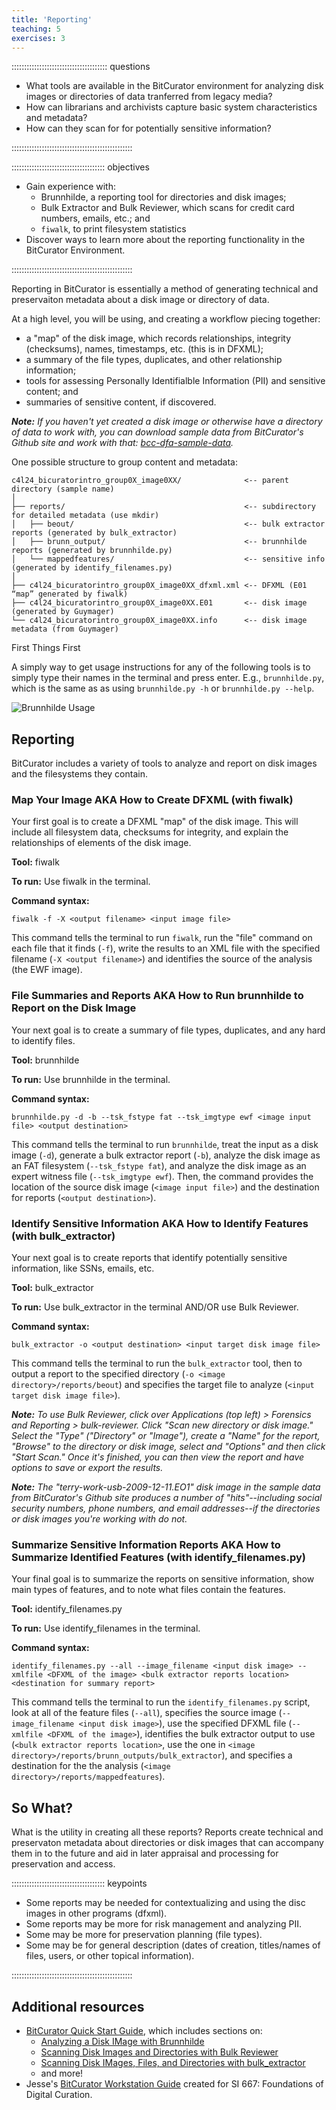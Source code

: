 ```yaml
---
title: 'Reporting'
teaching: 5
exercises: 3
---
```


:::::::::::::::::::::::::::::::::::::: questions 

- What tools are available in the BitCurator environment for analyzing disk images or directories of data tranferred from legacy media?
- How can librarians and archivists capture basic system characteristics and metadata?
- How can they scan for for potentially sensitive information?

::::::::::::::::::::::::::::::::::::::::::::::::

::::::::::::::::::::::::::::::::::::: objectives

- Gain experience with:
  - Brunnhilde, a reporting tool for directories and disk images;
  - Bulk Extractor and Bulk Reviewer, which scans for credit card numbers, emails, etc.; and
  - `fiwalk`, to print filesystem statistics
- Discover ways to learn more about the reporting functionality in the BitCurator Environment.

::::::::::::::::::::::::::::::::::::::::::::::::

Reporting in BitCurator is essentially a method of generating technical and preservaiton metadata about a disk image or directory of data.

At a high level, you will be using, and creating a workflow piecing together:
- a "map" of the disk image, which records relationships, integrity (checksums), names, timestamps, etc. (this is in DFXML); 
- a summary of the file types, duplicates, and other relationship information;
- tools for assessing Personally Identifialble Information (PII) and sensitive content; and 
- summaries of sensitive content, if discovered.

_**Note:** If you haven't yet created a disk image or otherwise have a directory of data to work with, you can download sample data from BitCurator's Github site and work with that: [bcc-dfa-sample-data](https://github.com/bitcurator/bcc-dfa-sample-data)._

One possible structure to group content and metadata:

```
c4l24_bicuratorintro_group0X_image0XX/              <-- parent directory (sample name)
│
├── reports/                                        <-- subdirectory for detailed metadata (use mkdir)
│   ├── beout/				                        <-- bulk extractor reports (generated by bulk_extractor)
│   ├── brunn_output/		                        <-- brunnhilde reports (generated by brunnhilde.py)
│   └── mappedfeatures/                             <-- sensitive info (generated by identify_filenames.py)
│
├── c4l24_bicuratorintro_group0X_image0XX_dfxml.xml <-- DFXML (E01 “map” generated by fiwalk)
├── c4l24_bicuratorintro_group0X_image0XX.E01 		<-- disk image (generated by Guymager)
└── c4l24_bicuratorintro_group0X_image0XX.info      <-- disk image metadata (from Guymager)	
```

First Things First

A simply way to get usage instructions for any of the following tools is to simply type their names in the terminal and press enter. E.g., `brunnhilde.py`, which is the same as as using `brunnhilde.py -h` or `brunnhilde.py --help`.

![Brunnhilde Usage](https://raw.githubusercontent.com/wiki/BitCurator/bitcurator-distro/images/quickstart/image26.png)

## Reporting

BitCurator includes a variety of tools to analyze and report on disk images and the filesystems they contain.

### Map Your Image AKA How to Create DFXML (with fiwalk)

Your first goal is to create a DFXML "map" of the disk image. This will include all filesystem data, checksums for integrity, and explain the relationships of elements of the disk image. 

**Tool:** fiwalk

**To run:** Use fiwalk in the terminal.

**Command syntax:**

```
fiwalk -f -X <output filename> <input image file> 
```

This command tells the terminal to run `fiwalk`, run the "file" command on each file that it finds (`-f`), write the results to an XML file with the specified filename (`-X <output filename>`) and identifies the source of the analysis (the EWF image).

### File Summaries and Reports AKA How to Run brunnhilde to Report on the Disk Image

Your next goal is to create a summary of file types, duplicates, and any hard to identify files. 

**Tool:** brunnhilde

**To run:** Use brunnhilde in the terminal.

**Command syntax:**

```
brunnhilde.py -d -b --tsk_fstype fat --tsk_imgtype ewf <image input file> <output destination> 
```

This command tells the terminal to run `brunnhilde`, treat the input as a disk image (`-d`), generate a bulk extractor report (`-b`), analyze the disk image as an FAT filesystem (`--tsk_fstype fat`), and analyze the disk image as an expert witness file (`--tsk_imgtype ewf`). Then, the command provides the location of the source disk image (`<image input file>`) and the destination for reports (`<output destination>`).

### Identify Sensitive Information AKA How to Identify Features (with bulk_extractor)

Your next goal is to create reports that identify potentially sensitive information, like SSNs, emails, etc.

**Tool:** bulk_extractor

**To run:** Use bulk_extractor in the terminal AND/OR use Bulk Reviewer.

**Command syntax:**

```
bulk_extractor -o <output destination> <input target disk image file>  
```

This command tells the terminal to run the `bulk_extractor` tool, then to output a report to the specified directory (`-o <image directory>/reports/beout`) and specifies the target file to analyze (`<input target disk image file>`).

_**Note:** To use Bulk Reviewer, click over Applications (top left) > Forensics and Reporting > bulk-reviewer. Click "Scan new directory or disk image." Select the "Type" ("Directory" or "Image"), create a "Name" for the report, "Browse" to the directory or disk image, select and "Options" and then click "Start Scan." Once it's finished, you can then view the report and have options to save or export the results._

_**Note:** The "terry-work-usb-2009-12-11.EO1" disk image in the sample data from BitCurator's Github site produces a number of "hits"--including social security numbers, phone numbers, and email addresses--if the directories or disk images you're working with do not._

### Summarize Sensitive Information Reports AKA How to Summarize Identified Features (with identify_filenames.py)

Your final goal is to summarize the reports on sensitive information, show main types of features, and to note what files contain the features.

**Tool:** identify_filenames.py

**To run:** Use identify_filenames in the terminal.

**Command syntax:**

```
identify_filenames.py --all --image_filename <input disk image> --xmlfile <DFXML of the image> <bulk extractor reports location> <destination for summary report>  
```

This command tells the terminal to run the `identify_filenames.py` script, look at all of the feature files (`--all`), specifies the source image (`--image_filename <input disk image>`), use the specified DFXML file (`--xmlfile <DFXML of the image>`), identifies the bulk extractor output to use (`<bulk extractor reports location>`, use the one in `<image directory>/reports/brunn_outputs/bulk_extractor`), and specifies a destination for the the analysis (`<image directory>/reports/mappedfeatures`).

## So What?

What is the utility in creating all these reports? Reports create technical and preservaton metadata about directories or disk images that can accompany them in to the future and aid in later appraisal and processing for preservation and access. 


::::::::::::::::::::::::::::::::::::: keypoints 

- Some reports may be needed for contextualizing and using the disc images in other programs (dfxml).
- Some reports may be more for risk management and analyzing PII.
- Some may be more for preservation planning (file types).
- Some may be for general description (dates of creation, titles/names of files, users, or other topical information).

::::::::::::::::::::::::::::::::::::::::::::::::

## Additional resources

- [BitCurator Quick Start Guide](https://github.com/BitCurator/bitcurator-distro/wiki/BitCurator-Quick-Start-Guide), which includes sections on:
  - [Analyzing a Disk IMage with Brunnhilde](https://github.com/BitCurator/bitcurator-distro/wiki/BitCurator-Quick-Start-Guide#analyzing-a-disk-image-with-brunnhilde)
  - [Scanning Disk Images and Directories with Bulk Reviewer](https://github.com/BitCurator/bitcurator-distro/wiki/BitCurator-Quick-Start-Guide#scanning-disk-images-and-directories-with-bulk-reviewer)
  - [Scanning Disk IMages, Files, and Directories with bulk_extractor](https://github.com/BitCurator/bitcurator-distro/wiki/BitCurator-Quick-Start-Guide#scanning-disk-images-files-and-directories-with-bulk_extractor)
  - and more!
- Jesse's [BitCurator Workstation Guide](https://docs.google.com/document/d/1XDNKQ_0siYnpFul33CgSCysMngEsKysuCuNxH8icAJc/edit#heading=h.yle8pj49t1ek) created for SI 667: Foundations of Digital Curation.
